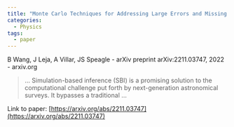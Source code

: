 ```yaml
---
title: "Monte Carlo Techniques for Addressing Large Errors and Missing Data in Simulation-based Inference"
categories:
  - Physics
tags:
  - paper
---
```

B Wang, J Leja, A Villar, JS Speagle - arXiv preprint arXiv:2211.03747, 2022 - arxiv.org

>… Simulation-based inference (SBI) is a promising solution to the computational challenge put forth by next-generation astronomical surveys. It bypasses a traditional …

Link to paper: [https://arxiv.org/abs/2211.03747](https://arxiv.org/abs/2211.03747)
